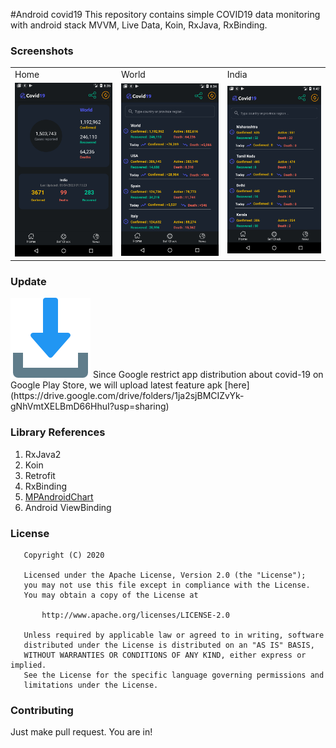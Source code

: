 #Android covid19
This repository contains simple COVID19 data monitoring with android stack MVVM, Live Data, Koin, RxJava, RxBinding.

### Screenshots
<table>
  <tr>
    <td>Home</td>
     <td>World</td>
          <td>India</td>

  </tr>
  <tr>
    <td><img src="screenshots/device-2020-04-05-083529.png" ></td>
    <td><img src="screenshots/device-2020-04-05-083509.png"></td>
    <td><img src="screenshots/Screenshot_1586032930.png"></td>

  </tr>
 </table>
 
 
### Update
<img src="screenshots/download.png">
Since Google restrict app distribution about covid-19 on Google Play Store, we will upload latest feature apk [here](https://drive.google.com/drive/folders/1ja2sjBMCIZvYk-gNhVmtXELBmD66HhuI?usp=sharing)

### Library References
1. RxJava2 
2. Koin 
3. Retrofit
4. RxBinding
6. [MPAndroidChart](https://github.com/PhilJay/MPAndroidChart)
10. Android ViewBinding

### License
```
   Copyright (C) 2020

   Licensed under the Apache License, Version 2.0 (the "License");
   you may not use this file except in compliance with the License.
   You may obtain a copy of the License at

       http://www.apache.org/licenses/LICENSE-2.0

   Unless required by applicable law or agreed to in writing, software
   distributed under the License is distributed on an "AS IS" BASIS,
   WITHOUT WARRANTIES OR CONDITIONS OF ANY KIND, either express or implied.
   See the License for the specific language governing permissions and
   limitations under the License.
```

### Contributing
Just make pull request. You are in!
